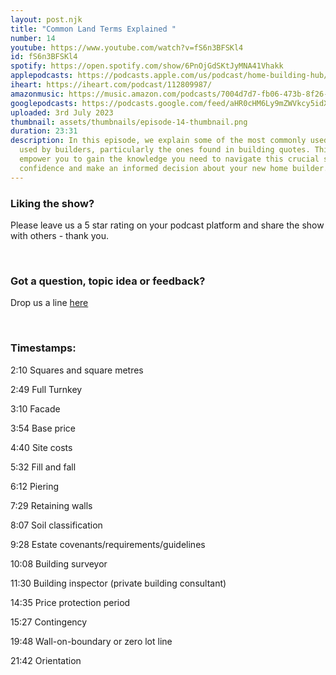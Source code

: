 ```yaml
---
layout: post.njk
title: "Common Land Terms Explained "
number: 14
youtube: https://www.youtube.com/watch?v=fS6n3BFSKl4
id: fS6n3BFSKl4
spotify: https://open.spotify.com/show/6PnOjGdSKtJyMNA41Vhakk
applepodcasts: https://podcasts.apple.com/us/podcast/home-building-hub/id1681936589
iheart: https://iheart.com/podcast/112809987/
amazonmusic: https://music.amazon.com/podcasts/7004d7d7-fb06-473b-8f26-8ce9992cac11
googlepodcasts: https://podcasts.google.com/feed/aHR0cHM6Ly9mZWVkcy5idXp6c3Byb3V0LmNvbS8yMTM5MTU1LnJzcw==
uploaded: 3rd July 2023
thumbnail: assets/thumbnails/episode-14-thumbnail.png
duration: 23:31
description: In this episode, we explain some of the most commonly used terms
  used by builders, particularly the ones found in building quotes. This will
  empower you to gain the knowledge you need to navigate this crucial step with
  confidence and make an informed decision about your new home builder.
---
```

### Liking the show?

Please leave us a 5 star rating on your podcast platform and share the show with others - thank you.

<br>

### Got a question, topic idea or feedback?

Drop us a line <a href="/contact" id="contact-us" target="_blank">here</a>

<br>

### Timestamps:

2:10 Squares and square metres

2:49 Full Turnkey

3:10 Facade

3:54 Base price

4:40 Site costs

5:32 Fill and fall

6:12 Piering

7:29 Retaining walls

8:07 Soil classification

9:28 Estate covenants/requirements/guidelines

10:08 Building surveyor

11:30 Building inspector (private building consultant)

14:35 Price protection period

15:27 Contingency

19:48 Wall-on-boundary or zero lot line 

21:42 Orientation